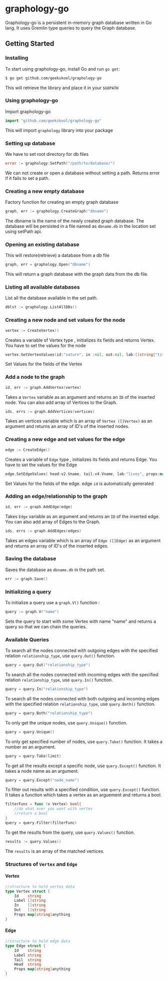 # graphology-go

Graphology-go is a persistent in-memory graph database written in Go lang. It uses Gremlin type queries to query the Graph database.

## Getting Started

### Installing

To start using graphology-go, install Go and run `go get`:

```sh
$ go get github.com/geekskool/graphology-go
```
This will retrieve the library and place it in your `$GOPATH`

### Using graphology-go

Import graphology-go

```go
import "github.com/geekskool/graphology-go"
```
This will import `graphology` library into your package

### Setting up database
We have to set root directory for db files

```go
error := graphology.SetPath("/path/to/database/")
```
We can not create or open a database without setting a path.
Returns error if it fails to set a path.

### Creating a new empty database
Factory function for creating an empty graph database
```go
graph, err := graphology.CreateGraph("dbname")
```
The dbname is the name of the newly created graph database.
The database will be persisted in a file named as `dbname.db` in the location set using setPath api.

### Opening an existing database
This will restore(retrieve) a database from a db file
```go
graph, err = graphology.Open("dbname")
```
This will return a graph database with the graph data from the db file.

### Listing all  available databases
List all the database available in the set path.
```go
dblst := graphology.ListAllDBs()
```

### Creating a new node and set values for the node
```go
vertex := CreateVertex()

```
Creates a variable of Vertex type , initializes its fields and returns Vertex. You have to set the values for the node
```go
vertex.SetVertexValues(id:"saturn", in :nil, out:nil, lab:[]string{"titan"}, props:map[string]anything{"age": 10000})
```
Set Values for the fields of the Vertex

### Add a node to the graph
```go
id, err := graph.AddVertex(vertex)
```
Takes a `Vertex` variable as an argument and returns an `ID` of the inserted node. You can also add array of Vertices to the Graph.
```go
ids, errs := graph.AddVertices(vertices)
```
Takes an vertices variable which is an array of `Vertex ([]Vertex)` as an argument and returns an array of ID's of the inserted nodes.

### Creating a new edge and set values for the edge
```go
edge := CreateEdge()

```
Creates a variable of `Edge` type , initializes its fields and returns Edge. You have to set the values for the Edge
```go
edge.SetEdgeValues( head:v2.Vname, tail:v4.Vname, lab:"lives", props:map[string]anything{"reason": "loves fresh breezes"})

```
Set Values for the fields of the edge. edge `id` is automatically generated  


### Adding an edge/relationship to the graph
```go
id, err := graph.AddEdge(edge)
```
Takes `Edge` variable as an argument and returns an `ID` of the inserted edge. You can also add array of Edges to the Graph.

```go
ids, errs := graph.AddEdges(edges)
```
Takes an edges variable which is an array of `Edge ([]Edge)` as an argument and returns an array of ID's of the inserted edges.

### Saving the database
Saves the database as `dbname.db` in the path set.
```go
err := graph.Save()
```

### Initializing a query
To initialize a query use a `graph.V()` function :
```go
query := graph.V("name")
```
Sets the query to start with some Vertex with name "name" and returns a query so that we can chain the queries.

### Available Queries

To search all the nodes connected with outgoing edges with the specified relation `relationship_type`, use `query.Out()` function.
```go
query = query.Out("relationship_type")
```
To search all the nodes connected with incoming edges with the specified relation `relationship_type`, use `query.In()` function.
```go
query = query.In("relationship_type")
```
To search all the nodes connected with both outgoing and incoming edges with the specified relation `relationship_type`, use `query.Both()` function.
```go
query = query.Both("relationship_type")
```
To only get the unique nodes, use `query.Unique()` function.
```go
query = query.Unique()
```
To only get specified number of nodes, use `query.Take()` function. It takes a number as an argument.
```go
query = query.Take(limit)
```
To get all the results except a specific node, use `query.Except()` function. It takes a node name as an argument.
```go
query = query.Except("node_name")
```
To filter out results with a specified condition, use `query.Except()` function. It takes a function which takes a vertex as an arguement and returns a bool.
```go
filterFunc = func (v Vertex) bool{
    //do what ever you want with vertex
    //return a bool
}
query = query.Filter(filterFunc)
```
To get the results from the query, use `query.Values()` function.
```go
results := query.Values()
```
The `results` is an array of the matched vertices.

### Structures of `Vertex` and `Edge`

#### Vertex
```go
//structure to hold vertex data
type Vertex struct {
    Id    string
    Label []string
    In    []string
    Out   []string
    Props map[string]anything
}
```
#### Edge
```go
//structure to hold edge data
type Edge struct {
    Id    string
    Label string
    Tail  string
    Head  string
    Props map[string]anything
}
```